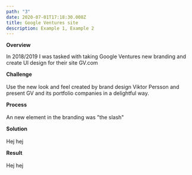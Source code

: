 ```yaml
---
path: "3"
date: 2020-07-01T17:18:30.008Z
title: Google Ventures site
description: Example 1, Example 2
---
```

**Overview**

In 2018/2019 I was tasked with taking Google Ventures new branding and create UI design for their site GV.com

**Challenge**\
\
Use the new look and feel created by brand design Viktor Persson and present GV and its portfolio companies in a delightful way.

**Process**\
\
An new element in the branding was "the slash"

**Solution**\
\
Hej hej

**Result**\
\
Hej hej